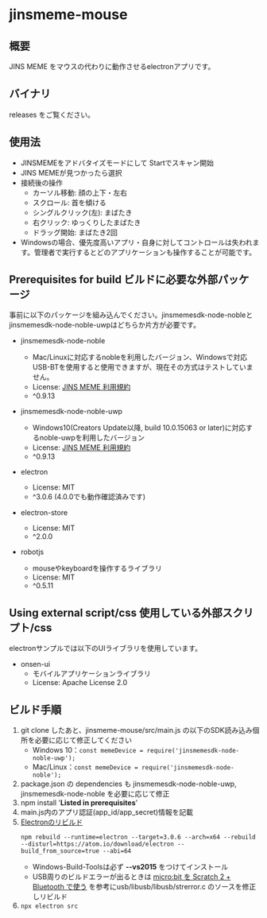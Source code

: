 # jinsmeme-mouse

## 概要

JINS MEME をマウスの代わりに動作させるelectronアプリです。

## バイナリ

releases をご覧ください。

## 使用法

- JINSMEMEをアドバタイズモードにして Startでスキャン開始
- JINS MEMEが見つかったら選択
- 接続後の操作
    - カーソル移動: 顔の上下・左右
    - スクロール: 首を傾ける
    - シングルクリック(左): まばたき
    - 右クリック: ゆっくりしたまばたき
    - ドラッグ開始: まばたき2回
- Windowsの場合、優先度高いアプリ・自身に対してコントロールは失われます。管理者で実行するとどのアプリケーションも操作することが可能です。

## Prerequisites for build ビルドに必要な外部パッケージ

事前に以下のパッケージを組み込んでください。jinsmemesdk-node-nobleとjinsmemesdk-node-noble-uwpはどちらか片方が必要です。

- jinsmemesdk-node-noble
    - Mac/Linuxに対応するnobleを利用したバージョン、Windowsで対応USB-BTを使用すると使用できますが、現在その方式はテストしていません。
    - License: [JINS MEME 利用規約](https://jins-meme.com/ja/terms)
    - ^0.9.13
    
- jinsmemesdk-node-noble-uwp
    - Windows10(Creators Update以降, build 10.0.15063 or later)に対応するnoble-uwpを利用したバージョン
    - License: [JINS MEME 利用規約](https://jins-meme.com/ja/terms)
    - ^0.9.13

- electron
    - License: MIT
    - ^3.0.6 (4.0.0でも動作確認済みです)

- electron-store
    - License: MIT
    - ^2.0.0    

- robotjs
    - mouseやkeyboardを操作するライブラリ
    - License: MIT
    - ^0.5.11

## Using external script/css 使用している外部スクリプト/css

electronサンプルでは以下のUIライブラリを使用しています。

- onsen-ui
    - モバイルアプリケーションライブラリ
    - License: Apache License 2.0

## ビルド手順

1. git clone したあと、jinsmeme-mouse/src/main.js の以下のSDK読み込み個所を必要に応じて修正してください
    - Windows 10：`const memeDevice = require('jinsmemesdk-node-noble-uwp');` 
    - Mac/Linux：`const memeDevice = require('jinsmemesdk-node-noble');` 
1. package.json の dependencies も jinsmemesdk-node-noble-uwp, jinsmemesdk-node-noble を必要に応じて修正
1. npm install '**Listed in prerequisites**'
1. main.js内のアプリ認証(app_id/app_secret)情報を記載
1. [Electronのリビルド](http://robotjs.io/docs/electron)
    ```
    npm rebuild --runtime=electron --target=3.0.6 --arch=x64 --rebuild --disturl=https://atom.io/download/electron --build_from_source=true --abi=64
    ```
    - Windows-Build-Toolsは必ず **--vs2015** をつけてインストール
    - USB周りのビルドエラーが出るときは [micro:bit を Scratch 2 + Bluetooth で使う](https://qiita.com/memakura/items/dc5cf2ff39d24ceb53ff) を参考にusb/libusb/libusb/strerror.c のソースを修正しリビルド
1. `npx electron src`
